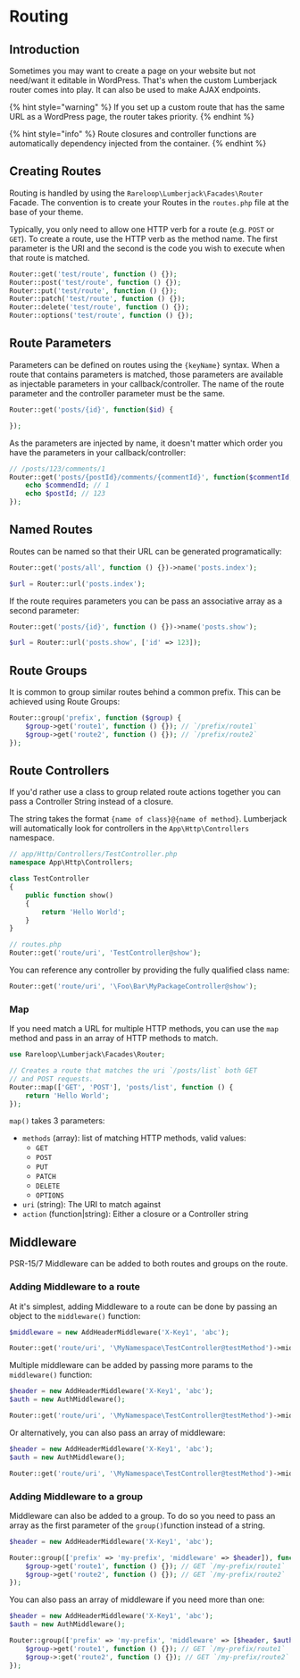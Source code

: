 # Routing

## Introduction

Sometimes you may want to create a page on your website but not need/want it editable in WordPress. That's when the custom Lumberjack router comes into play. It can also be used to make AJAX endpoints.

{% hint style="warning" %}
If you set up a custom route that has the same URL as a WordPress page, the router takes priority.
{% endhint %}

{% hint style="info" %}
Route closures and controller functions are automatically dependency injected from the container.
{% endhint %}

## Creating Routes

Routing is handled by using the `Rareloop\Lumberjack\Facades\Router` Facade. The convention is to create your Routes in the `routes.php` file at the base of your theme.

Typically, you only need to allow one HTTP verb for a route \(e.g. `POST` or `GET`\). To create a route, use the HTTP verb as the method name. The first parameter is the URI and the second is the code you wish to execute when that route is matched.

```php
Router::get('test/route', function () {});
Router::post('test/route', function () {});
Router::put('test/route', function () {});
Router::patch('test/route', function () {});
Router::delete('test/route', function () {});
Router::options('test/route', function () {});
```

## Route Parameters

Parameters can be defined on routes using the `{keyName}` syntax. When a route that contains parameters is matched, those parameters are available as injectable parameters in your callback/controller. The name of the route parameter and the controller parameter must be the same.

```php
Router::get('posts/{id}', function($id) {

});
```

As the parameters are injected by name, it doesn't matter which order you have the parameters in your callback/controller:

```php
// /posts/123/comments/1
Router::get('posts/{postId}/comments/{commentId}', function($commentId, $postId) {
    echo $commendId; // 1
    echo $postId; // 123
});
```

## Named Routes

Routes can be named so that their URL can be generated programatically:

```php
Router::get('posts/all', function () {})->name('posts.index');

$url = Router::url('posts.index');
```

If the route requires parameters you can be pass an associative array as a second parameter:

```php
Router::get('posts/{id}', function () {})->name('posts.show');

$url = Router::url('posts.show', ['id' => 123]);
```

## Route Groups

It is common to group similar routes behind a common prefix. This can be achieved using Route Groups:

```php
Router::group('prefix', function ($group) {
    $group->get('route1', function () {}); // `/prefix/route1`
    $group->get('route2', function () {}); // `/prefix/route2`
});
```

## Route Controllers

If you'd rather use a class to group related route actions together you can pass a Controller String instead of a closure.

The string takes the format `{name of class}@{name of method}`. Lumberjack will automatically look for controllers in the `App\Http\Controllers` namespace.

```php
// app/Http/Controllers/TestController.php
namespace App\Http\Controllers;

class TestController
{
    public function show()
    {
        return 'Hello World';
    }
}

// routes.php
Router::get('route/uri', 'TestController@show');
```

You can reference any controller by providing the fully qualified class name:

```php
Router::get('route/uri', '\Foo\Bar\MyPackageController@show');
```

### **Map**

If you need match a URL for multiple HTTP methods, you can use the `map` method and pass in an array of HTTP methods to match.

```php
use Rareloop\Lumberjack\Facades\Router;

// Creates a route that matches the uri `/posts/list` both GET
// and POST requests.
Router::map(['GET', 'POST'], 'posts/list', function () {
    return 'Hello World';
});
```

`map()` takes 3 parameters:

* `methods` \(array\): list of matching HTTP methods, valid values:
  * `GET`
  * `POST`
  * `PUT`
  * `PATCH`
  * `DELETE`
  * `OPTIONS`
* `uri` \(string\): The URI to match against
* `action` \(function\|string\): Either a closure or a Controller string

## Middleware

PSR-15/7 Middleware can be added to both routes and groups on the route.

### **Adding Middleware to a route**

At it's simplest, adding Middleware to a route can be done by passing an object to the `middleware()` function:

```php
$middleware = new AddHeaderMiddleware('X-Key1', 'abc');

Router::get('route/uri', '\MyNamespace\TestController@testMethod')->middleware($middleware);
```

Multiple middleware can be added by passing more params to the `middleware()` function:

```php
$header = new AddHeaderMiddleware('X-Key1', 'abc');
$auth = new AuthMiddleware();

Router::get('route/uri', '\MyNamespace\TestController@testMethod')->middleware($header, $auth);
```

Or alternatively, you can also pass an array of middleware:

```php
$header = new AddHeaderMiddleware('X-Key1', 'abc');
$auth = new AuthMiddleware();

Router::get('route/uri', '\MyNamespace\TestController@testMethod')->middleware([$header, $auth]);
```

### **Adding Middleware to a group**

Middleware can also be added to a group. To do so you need to pass an array as the first parameter of the `group()`function instead of a string.

```php
$header = new AddHeaderMiddleware('X-Key1', 'abc');

Router::group(['prefix' => 'my-prefix', 'middleware' => $header]), function ($group) {
    $group->get('route1', function () {}); // GET `/my-prefix/route1`
    $group->get('route2', function () {}); // GET `/my-prefix/route2`
});
```

You can also pass an array of middleware if you need more than one:

```php
$header = new AddHeaderMiddleware('X-Key1', 'abc');
$auth = new AuthMiddleware();

Router::group(['prefix' => 'my-prefix', 'middleware' => [$header, $auth]]), function ($group) {
    $group->get('route1', function () {}); // GET `/my-prefix/route1`
    $group->:get('route2', function () {}); // GET `/my-prefix/route2`
});
```

